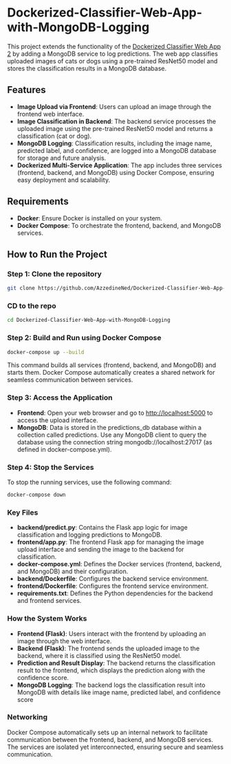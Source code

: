 # Dockerized-Classifier-Web-App-with-MongoDB-Logging

This project extends the functionality of the [Dockerized Classifier Web App 2](https://github.com/AzzedineNed/Dockerized-Classifier-Web-App-with-MongoDB-Logging) by adding a MongoDB service to log predictions. The web app classifies uploaded images of cats or dogs using a pre-trained ResNet50 model and stores the classification results in a MongoDB database.

## Features

- **Image Upload via Frontend**: Users can upload an image through the frontend web interface.
- **Image Classification in Backend**: The backend service processes the uploaded image using the pre-trained ResNet50 model and returns a classification (cat or dog).
- **MongoDB Logging**: Classification results, including the image name, predicted label, and confidence, are logged into a MongoDB database for storage and future analysis.
- **Dockerized Multi-Service Application**: The app includes three services (frontend, backend, and MongoDB) using Docker Compose, ensuring easy deployment and scalability.

## Requirements

- **Docker**: Ensure Docker is installed on your system.
- **Docker Compose**: To orchestrate the frontend, backend, and MongoDB services.

## How to Run the Project

### Step 1: Clone the repository

```bash
git clone https://github.com/AzzedineNed/Dockerized-Classifier-Web-App-with-MongoDB-Logging
```

### CD to the repo

```bash
cd Dockerized-Classifier-Web-App-with-MongoDB-Logging
```

### Step 2: Build and Run using Docker Compose

```bash
docker-compose up --build
```

This command builds all services (frontend, backend, and MongoDB) and starts them. Docker Compose automatically creates a shared network for seamless communication between services.

### Step 3: Access the Application

- **Frontend**: Open your web browser and go to [http://localhost:5000](http://localhost:5000) to access the upload interface.
- **MongoDB**: Data is stored in the predictions_db database within a collection called predictions. Use any MongoDB client to query the database using the connection string mongodb://localhost:27017 (as defined in docker-compose.yml).

### Step 4: Stop the Services

To stop the running services, use the following command:

```bash
docker-compose down
```

### Key Files

- **backend/predict.py**: Contains the Flask app logic for image classification and logging predictions to MongoDB.
- **frontend/app.py**: The frontend Flask app for managing the image upload interface and sending the image to the backend for classification.
- **docker-compose.yml**: Defines the Docker services (frontend, backend, and MongoDB) and their configuration.
- **backend/Dockerfile**: Configures the backend service environment.
- **frontend/Dockerfile**: Configures the frontend service environment.
- **requirements.txt**: Defines the Python dependencies for the backend and frontend services.

### How the System Works

- **Frontend (Flask)**: Users interact with the frontend by uploading an image through the web interface.
- **Backend (Flask)**: The frontend sends the uploaded image to the backend, where it is classified using the ResNet50 model.
- **Prediction and Result Display**: The backend returns the classification result to the frontend, which displays the prediction along with the confidence score.
- **MongoDB Logging**: The backend logs the classification result into MongoDB with details like image name, predicted label, and confidence score

### Networking

Docker Compose automatically sets up an internal network to facilitate communication between the frontend, backend, and MongoDB services. The services are isolated yet interconnected, ensuring secure and seamless communication.
